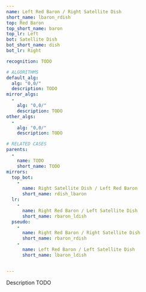 ```yaml
---
name: Left Red Baron / Right Satellite Dish
short_name: lbaron_rdish
top: Red Baron
top_short_name: baron
top_lr: Left
bot: Satellite Dish
bot_short_name: dish
bot_lr: Right

recognition: TODO

# ALGORITHMS
default_alg:
  alg: "0,0/"
  description: TODO
mirror_algs:
  -
    alg: "0,0/"
    description: TODO
other_algs:
  -
    alg: "0,0/"
    description: TODO

# RELATED CASES
parents:
  -
    name: TODO
    short_name: TODO
mirrors:
  top_bot:
    -
      name: Right Satellite Dish / Left Red Baron
      short_name: rdish_lbaron
  lr:
    -
      name: Right Red Baron / Left Satellite Dish
      short_name: rbaron_ldish
  pseudo:
    -
      name: Right Red Baron / Right Satellite Dish
      short_name: rbaron_rdish
    -
      name: Left Red Baron / Left Satellite Dish
      short_name: lbaron_ldish


---
```


Description TODO

